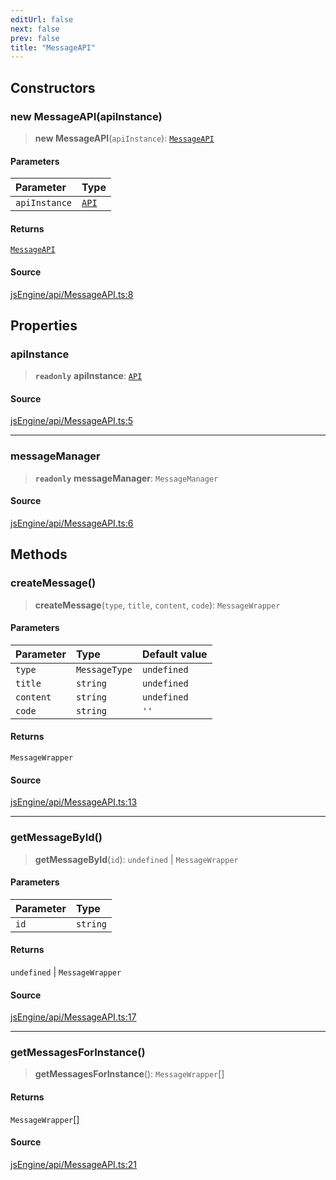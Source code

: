 ```yaml
---
editUrl: false
next: false
prev: false
title: "MessageAPI"
---
```


## Constructors

### new MessageAPI(apiInstance)

> **new MessageAPI**(`apiInstance`): [`MessageAPI`](/obsidian-js-engine-plugin-docs/api/classes/messageapi/)

#### Parameters

| Parameter | Type |
| :------ | :------ |
| `apiInstance` | [`API`](/obsidian-js-engine-plugin-docs/api/classes/api/) |

#### Returns

[`MessageAPI`](/obsidian-js-engine-plugin-docs/api/classes/messageapi/)

#### Source

[jsEngine/api/MessageAPI.ts:8](https://github.com/mProjectsCode/obsidian-js-engine-plugin/blob/9978dd39a18406d0dee0b76dd4311dc0c6857428/jsEngine/api/MessageAPI.ts#L8)

## Properties

### apiInstance

> **`readonly`** **apiInstance**: [`API`](/obsidian-js-engine-plugin-docs/api/classes/api/)

#### Source

[jsEngine/api/MessageAPI.ts:5](https://github.com/mProjectsCode/obsidian-js-engine-plugin/blob/9978dd39a18406d0dee0b76dd4311dc0c6857428/jsEngine/api/MessageAPI.ts#L5)

***

### messageManager

> **`readonly`** **messageManager**: `MessageManager`

#### Source

[jsEngine/api/MessageAPI.ts:6](https://github.com/mProjectsCode/obsidian-js-engine-plugin/blob/9978dd39a18406d0dee0b76dd4311dc0c6857428/jsEngine/api/MessageAPI.ts#L6)

## Methods

### createMessage()

> **createMessage**(`type`, `title`, `content`, `code`): `MessageWrapper`

#### Parameters

| Parameter | Type | Default value |
| :------ | :------ | :------ |
| `type` | `MessageType` | `undefined` |
| `title` | `string` | `undefined` |
| `content` | `string` | `undefined` |
| `code` | `string` | `''` |

#### Returns

`MessageWrapper`

#### Source

[jsEngine/api/MessageAPI.ts:13](https://github.com/mProjectsCode/obsidian-js-engine-plugin/blob/9978dd39a18406d0dee0b76dd4311dc0c6857428/jsEngine/api/MessageAPI.ts#L13)

***

### getMessageById()

> **getMessageById**(`id`): `undefined` \| `MessageWrapper`

#### Parameters

| Parameter | Type |
| :------ | :------ |
| `id` | `string` |

#### Returns

`undefined` \| `MessageWrapper`

#### Source

[jsEngine/api/MessageAPI.ts:17](https://github.com/mProjectsCode/obsidian-js-engine-plugin/blob/9978dd39a18406d0dee0b76dd4311dc0c6857428/jsEngine/api/MessageAPI.ts#L17)

***

### getMessagesForInstance()

> **getMessagesForInstance**(): `MessageWrapper`[]

#### Returns

`MessageWrapper`[]

#### Source

[jsEngine/api/MessageAPI.ts:21](https://github.com/mProjectsCode/obsidian-js-engine-plugin/blob/9978dd39a18406d0dee0b76dd4311dc0c6857428/jsEngine/api/MessageAPI.ts#L21)

